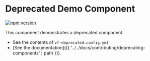 # Deprecated Demo Component

[![npm version](https://badge.fury.io/js/%40visual-framework%2Fvf-deprecated.svg)](https://badge.fury.io/js/%40visual-framework%2Fvf-deprecated)

This component demonstrates a deprecated component.

- See the contents of `vf-deprecated.config.yml`
- [See the documentation]({{ '../../docs/contributing/deprecating-components' | path }}).
